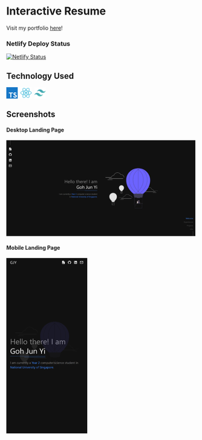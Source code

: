 # Interactive Resume

Visit my portfolio [here](https://gohjunyi.dev)!

### Netlify Deploy Status

[![Netlify Status](https://api.netlify.com/api/v1/badges/89ba91eb-e223-4e42-95f5-6b736c3cc127/deploy-status)](https://app.netlify.com/sites/gohjunyi/deploys)

## Technology Used

<div style="display: flex; gap: 0.5em;">
  <img src="src/assets/icons/typescript.svg" width="30px" />
  <img src="src/assets/icons/react.svg" width="30px" />
  <img src="src/assets/icons/tailwindcss-icon.svg" width="30px" />
</div>

## Screenshots

#### Desktop Landing Page
<img src="misc/desktop_landing.jpg" width="500px" />


#### Mobile Landing Page
<img src="misc/mobile_landing.png" width="214px" />